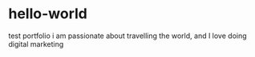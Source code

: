# hello-world
test portfolio
i am passionate about travelling the world, and I love doing digital marketing 
